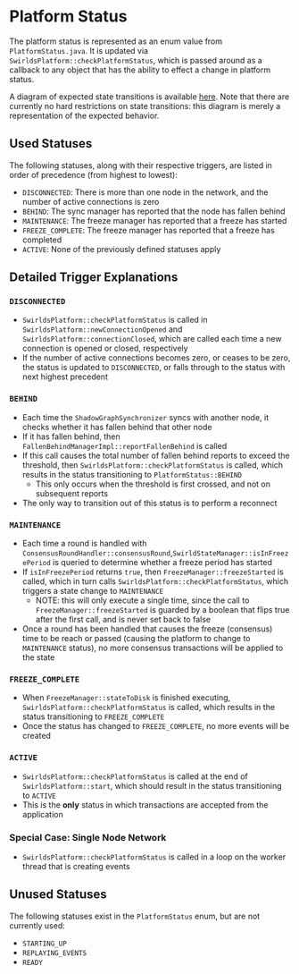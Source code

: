 # Platform Status

The platform status is represented as an enum value from `PlatformStatus.java`. It is updated via
`SwirldsPlatform::checkPlatformStatus`, which is passed around as a callback to any object that has the ability to
effect a change in platform status.

A diagram of expected state transitions is available [here](./platform-status-transitions.svg). Note that there are
currently no hard restrictions on state transitions: this diagram is merely a representation of the expected behavior.

## Used Statuses

The following statuses, along with their respective triggers, are listed in order of precedence (from highest to lowest):

- `DISCONNECTED`: There is more than one node in the network, and the number of active connections is zero
- `BEHIND`: The sync manager has reported that the node has fallen behind
- `MAINTENANCE`: The freeze manager has reported that a freeze has started
- `FREEZE_COMPLETE`: The freeze manager has reported that a freeze has completed
- `ACTIVE`: None of the previously defined statuses apply

## Detailed Trigger Explanations

### `DISCONNECTED`

- `SwirldsPlatform::checkPlatformStatus` is called in `SwirldsPlatform::newConnectionOpened` and
`SwirldsPlatform::connectionClosed`, which are called each time a new connection is opened or closed, respectively
- If the number of active connections becomes zero, or ceases to be zero, the status is updated to `DISCONNECTED`, or
falls through to the status with next highest precedent

### `BEHIND`

- Each time the `ShadowGraphSynchronizer` syncs with another node, it checks whether it has fallen behind that other node
- If it has fallen behind, then `FallenBehindManagerImpl::reportFallenBehind` is called
- If this call causes the total number of fallen behind reports to exceed the threshold, then
  `SwirldsPlatform::checkPlatformStatus` is called, which results in the status transitioning to `PlatformStatus::BEHIND`
  - This only occurs when the threshold is first crossed, and not on subsequent reports
- The only way to transition out of this status is to perform a reconnect

### `MAINTENANCE`
- Each time a round is handled with `ConsensusRoundHandler::consensusRound`,`SwirldStateManager::isInFreezePeriod`
is queried to determine whether a freeze period has started
- If `isInFreezePeriod` returns `true`, then `FreezeManager::freezeStarted` is called, which in turn calls
`SwirldsPlatform::checkPlatformStatus`, which triggers a state change to `MAINTENANCE`
  - NOTE: this will only execute a single time, since the call to `FreezeManager::freezeStarted` is guarded by a boolean
  that flips true after the first call, and is never set back to false
- Once a round has been handled that causes the freeze (consensus) time to be reach or passed (causing the platform
to change to `MAINTENANCE` status), no more consensus transactions will be applied to the state

### `FREEZE_COMPLETE`

- When `FreezeManager::stateToDisk` is finished executing, `SwirldsPlatform::checkPlatformStatus` is called, which
results in the status transitioning to `FREEZE_COMPLETE`
- Once the status has changed to `FREEZE_COMPLETE`, no more events will be created

### `ACTIVE`

- `SwirldsPlatform::checkPlatformStatus` is called at the end of `SwirldsPlatform::start`, which should result in the
status transitioning to `ACTIVE`
- This is the **only** status in which transactions are accepted from the application

### Special Case: Single Node Network

- `SwirldsPlatform::checkPlatformStatus` is called in a loop on the worker thread that is creating events

## Unused Statuses

The following statuses exist in the `PlatformStatus` enum, but are not currently used:

- `STARTING_UP`
- `REPLAYING_EVENTS`
- `READY`
